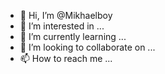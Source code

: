- 👋 Hi, I’m @Mikhaelboy
- 👀 I’m interested in ...
- 🌱 I’m currently learning ...
- 💞️ I’m looking to collaborate on ...
- 📫 How to reach me ...

<!---
Mikhaelboy/Mikhaelboy is a ✨ special ✨ repository because its `README.md` (this file) appears on your GitHub profile.
You can click the Preview link to take a look at your changes.
--->
